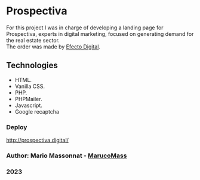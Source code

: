 # Prospectiva
For this project I was in charge of developing a landing page for Prospectiva, experts in digital marketing, focused on generating demand for the real estate sector. <br />
The order was made by [Efecto Digital](https://efectodigital.com.ar/).

## Technologies
- HTML.
- Vanilla CSS.
- PHP.
- PHPMailer.
- Javascript.
- Google recaptcha

### Deploy
http://prospectiva.digital/

### Author: Mario Massonnat - [MarucoMass](https://github.com/MarucoMass)

### 2023 

